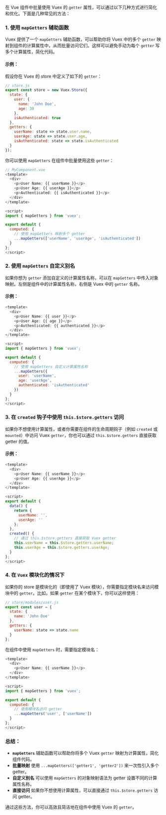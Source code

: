 在 Vue 组件中批量使用 Vuex 的 `getter` 属性，可以通过以下几种方式进行简化和优化。下面是几种常见的方法：

### 1. **使用 `mapGetters` 辅助函数**

Vuex 提供了一个 `mapGetters` 辅助函数，可以帮助你将 Vuex 中的多个 `getter` 映射到组件的计算属性中，从而批量访问它们。这样可以避免手动为每个 `getter` 写多个计算属性，简化代码。

#### 示例：

假设你在 Vuex 的 store 中定义了如下的 `getter`：

```javascript
// store.js
export const store = new Vuex.Store({
  state: {
    user: {
      name: 'John Doe',
      age: 30
    },
    isAuthenticated: true
  },
  getters: {
    userName: state => state.user.name,
    userAge: state => state.user.age,
    isAuthenticated: state => state.isAuthenticated
  }
});
```

你可以使用 `mapGetters` 在组件中批量使用这些 `getter`：

```javascript
// MyComponent.vue
<template>
  <div>
    <p>User Name: {{ userName }}</p>
    <p>User Age: {{ userAge }}</p>
    <p>Authenticated: {{ isAuthenticated }}</p>
  </div>
</template>

<script>
import { mapGetters } from 'vuex';

export default {
  computed: {
    // 使用 mapGetters 映射多个 getter
    ...mapGetters(['userName', 'userAge', 'isAuthenticated'])
  }
};
</script>
```

### 2. **使用 `mapGetters` 自定义别名**

如果你想为 `getter` 添加自定义的计算属性名称，可以在 `mapGetters` 中传入对象映射。左侧是组件中的计算属性名称，右侧是 Vuex 中的 `getter` 名称。

#### 示例：

```javascript
<template>
  <div>
    <p>User Name: {{ user }}</p>
    <p>User Age: {{ age }}</p>
    <p>Authenticated: {{ authenticated }}</p>
  </div>
</template>

<script>
import { mapGetters } from 'vuex';

export default {
  computed: {
    // 使用 mapGetters 自定义计算属性名称
    ...mapGetters({
      user: 'userName',
      age: 'userAge',
      authenticated: 'isAuthenticated'
    })
  }
};
</script>
```

### 3. **在 `created` 钩子中使用 `this.$store.getters` 访问**

如果你不想使用计算属性，或者你需要在组件的生命周期钩子（例如 `created` 或 `mounted`）中访问 Vuex `getter`，你也可以通过 `this.$store.getters` 直接获取 getter 的值。

#### 示例：

```javascript
<template>
  <div>
    <p>User Name: {{ userName }}</p>
    <p>User Age: {{ userAge }}</p>
  </div>
</template>

<script>
export default {
  data() {
    return {
      userName: '',
      userAge: ''
    };
  },
  created() {
    // 通过 this.$store.getters 直接获取 Vuex getter
    this.userName = this.$store.getters.userName;
    this.userAge = this.$store.getters.userAge;
  }
};
</script>
```

### 4. **在 `Vuex` 模块化的情况下**

如果你的 store 是模块化的（即使用了 Vuex 模块），你需要指定模块名来访问模块中的 `getter`。比如，如果 `getter` 在某个模块下，你可以这样使用：

```javascript
// store/modules/user.js
export const user = {
  state: {
    name: 'John Doe'
  },
  getters: {
    userName: state => state.name
  }
};
```

在组件中使用 `mapGetters` 时，需要指定模块名：

```javascript
<template>
  <div>
    <p>User Name: {{ userName }}</p>
  </div>
</template>

<script>
import { mapGetters } from 'vuex';

export default {
  computed: {
    // 使用模块名访问 getter
    ...mapGetters('user', ['userName'])
  }
};
</script>
```

### 总结：

- **`mapGetters`** 辅助函数可以帮助你将多个 Vuex `getter` 映射为计算属性，简化组件代码。
- **批量映射** 使用 `...mapGetters(['getter1', 'getter2'])` 来一次性引入多个 getter。
- **自定义别名** 可以使用 `mapGetters` 的对象映射语法为 getter 设置不同的计算属性名称。
- **直接访问** 如果你不想使用计算属性，可以直接通过 `this.$store.getters` 访问 getter。

通过这些方法，你可以高效且简洁地在组件中使用 Vuex 的 `getter`。